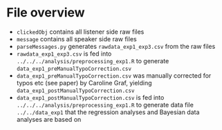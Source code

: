 # File overview

- `clickedObj` contains all listener side raw files
- `message` contains all speaker side raw files
- `parseMessages.py` generates `rawdata_exp1_exp3.csv` from the raw files
- `rawdata_exp1_exp3.csv` is fed into `../../../analysis/preprocessing_exp1.R` to generate `data_exp1_preManualTypoCorrection.csv`
- `data_exp1_preManualTypoCorrection.csv` was manually corrected for typos etc (see paper) by Caroline Graf, yielding `data_exp1_postManualTypoCorrection.csv`
- `data_exp1_postManualTypoCorrection.csv` is fed into `../../../analysis/preprocessing_exp1.R` to generate data file `../../data_exp1` that the regression analyses and Bayesian data analyses are based on
